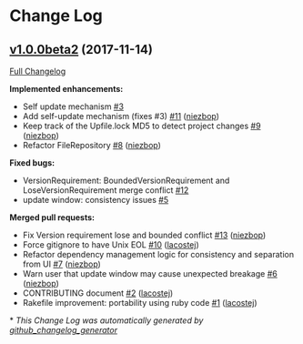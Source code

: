 # Change Log

## [v1.0.0beta2](https://github.com/DragonBox/uplift/tree/v1.0.0beta2) (2017-11-14)
[Full Changelog](https://github.com/DragonBox/uplift/compare/v1.0.0beta1...v1.0.0beta2)

**Implemented enhancements:**

- Self update mechanism [\#3](https://github.com/DragonBox/uplift/issues/3)
- Add self-update mechanism \(fixes \#3\) [\#11](https://github.com/DragonBox/uplift/pull/11) ([niezbop](https://github.com/niezbop))
- Keep track of the Upfile.lock MD5 to detect project changes [\#9](https://github.com/DragonBox/uplift/pull/9) ([niezbop](https://github.com/niezbop))
- Refactor FileRepository [\#8](https://github.com/DragonBox/uplift/pull/8) ([niezbop](https://github.com/niezbop))

**Fixed bugs:**

- VersionRequirement: BoundedVersionRequirement and LoseVersionRequirement merge conflict [\#12](https://github.com/DragonBox/uplift/issues/12)
- update window: consistency issues [\#5](https://github.com/DragonBox/uplift/issues/5)

**Merged pull requests:**

- Fix Version requirement lose and bounded conflict [\#13](https://github.com/DragonBox/uplift/pull/13) ([niezbop](https://github.com/niezbop))
- Force gitignore to have Unix EOL [\#10](https://github.com/DragonBox/uplift/pull/10) ([lacostej](https://github.com/lacostej))
- Refactor dependency management logic for consistency and separation from UI [\#7](https://github.com/DragonBox/uplift/pull/7) ([niezbop](https://github.com/niezbop))
- Warn user that update window may cause unexpected breakage [\#6](https://github.com/DragonBox/uplift/pull/6) ([niezbop](https://github.com/niezbop))
- CONTRIBUTING document [\#2](https://github.com/DragonBox/uplift/pull/2) ([lacostej](https://github.com/lacostej))
- Rakefile improvement: portability using ruby code [\#1](https://github.com/DragonBox/uplift/pull/1) ([lacostej](https://github.com/lacostej))



\* *This Change Log was automatically generated by [github_changelog_generator](https://github.com/skywinder/Github-Changelog-Generator)*